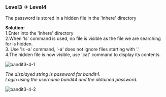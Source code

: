 ### Level3 -> Level4

The password is stored in a hidden file in the 'inhere' directory<br/>

<b>Solution:</b><br/>
1.Enter into the 'inhere' directory<br/>
2.When 'ls' command is used, no file is visible as the file we are searching for is hidden.<br/>
3. Use 'ls -a' command, '-a' does not ignore files starting with '.' <br/> 
4.The hidden file is now visible, use 'cat' command to display its contents. <br/>

![bandit3-4-1](https://user-images.githubusercontent.com/88927842/178117759-1558c8eb-f679-42eb-ab46-8cefd075de23.png)

<i>The displayed string is password for bandit4.<br/>
Login using the username bandit4 and the obtained password.</i>

![bandit3-4-2](https://user-images.githubusercontent.com/88927842/178117764-6d1e6059-a3bc-488c-87a6-059b09f3668a.png)
